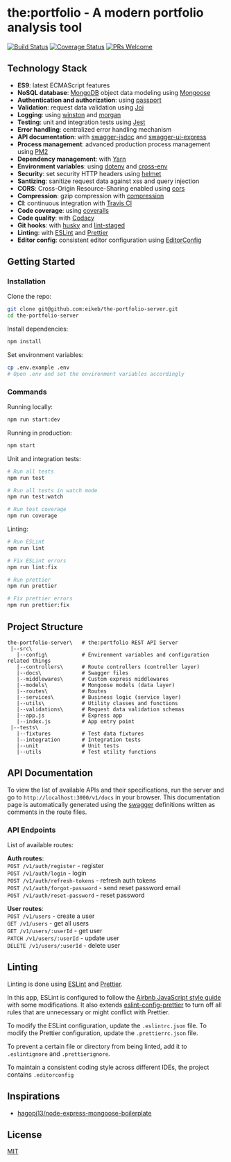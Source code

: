 # the:portfolio - A modern portfolio analysis tool

[![Build Status](https://travis-ci.org/eikeb/the-portfolio-server.svg?branch=master)](https://travis-ci.org/eikeb/the-portfolio-server)
[![Coverage Status](https://coveralls.io/repos/github/eikeb/the-portfolio-server/badge.svg?branch=master)](https://coveralls.io/github/eikeb/the-portfolio-server?branch=master)
[![PRs Welcome](https://img.shields.io/badge/PRs-welcome-brightgreen.svg?style=flat-square)](http://makeapullrequest.com)

## Technology Stack

- **ES9**: latest ECMAScript features
- **NoSQL database**: [MongoDB](https://www.mongodb.com) object data modeling using [Mongoose](https://mongoosejs.com)
- **Authentication and authorization**: using [passport](http://www.passportjs.org)
- **Validation**: request data validation using [Joi](https://github.com/hapijs/joi)
- **Logging**: using [winston](https://github.com/winstonjs/winston) and [morgan](https://github.com/expressjs/morgan)
- **Testing**: unit and integration tests using [Jest](https://jestjs.io)
- **Error handling**: centralized error handling mechanism
- **API documentation**: with [swagger-jsdoc](https://github.com/Surnet/swagger-jsdoc) and [swagger-ui-express](https://github.com/scottie1984/swagger-ui-express)
- **Process management**: advanced production process management using [PM2](https://pm2.keymetrics.io)
- **Dependency management**: with [Yarn](https://yarnpkg.com)
- **Environment variables**: using [dotenv](https://github.com/motdotla/dotenv) and [cross-env](https://github.com/kentcdodds/cross-env#readme)
- **Security**: set security HTTP headers using [helmet](https://helmetjs.github.io)
- **Santizing**: sanitize request data against xss and query injection
- **CORS**: Cross-Origin Resource-Sharing enabled using [cors](https://github.com/expressjs/cors)
- **Compression**: gzip compression with [compression](https://github.com/expressjs/compression)
- **CI**: continuous integration with [Travis CI](https://travis-ci.org)
- **Code coverage**: using [coveralls](https://coveralls.io)
- **Code quality**: with [Codacy](https://www.codacy.com)
- **Git hooks**: with [husky](https://github.com/typicode/husky) and [lint-staged](https://github.com/okonet/lint-staged)
- **Linting**: with [ESLint](https://eslint.org) and [Prettier](https://prettier.io)
- **Editor config**: consistent editor configuration using [EditorConfig](https://editorconfig.org)

## Getting Started

### Installation

Clone the repo:

```bash
git clone git@github.com:eikeb/the-portfolio-server.git
cd the-portfolio-server
```

Install dependencies:

```bash
npm install
```

Set environment variables:

```bash
cp .env.example .env
# Open .env and set the environment variables accordingly
```

### Commands

Running locally:

```bash
npm run start:dev
```

Running in production:

```bash
npm start
```

Unit and integration tests:

```bash
# Run all tests
npm run test

# Run all tests in watch mode
npm run test:watch

# Run test coverage
npm run coverage
```

Linting:

```bash
# Run ESLint
npm run lint

# Fix ESLint errors
npm run lint:fix

# Run prettier
npm run prettier

# Fix prettier errors
npm run prettier:fix
```

## Project Structure

```
the-portfolio-server\   # the:portfolio REST API Server
 |--src\
   |--config\           # Environment variables and configuration related things
   |--controllers\      # Route controllers (controller layer)
   |--docs\             # Swagger files
   |--middlewares\      # Custom express middlewares
   |--models\           # Mongoose models (data layer)
   |--routes\           # Routes
   |--services\         # Business logic (service layer)
   |--utils\            # Utility classes and functions
   |--validations\      # Request data validation schemas
   |--app.js            # Express app
   |--index.js          # App entry point
 |--tests\
   |--fixtures          # Test data fixtures
   |--integration       # Integration tests
   |--unit              # Unit tests
   |--utils             # Test utility functions
```

## API Documentation

To view the list of available APIs and their specifications, run the server and go to `http://localhost:3000/v1/docs` in your browser. This documentation page is automatically generated using the [swagger](https://swagger.io/) definitions written as comments in the route files.

### API Endpoints

List of available routes:

**Auth routes**:\
`POST /v1/auth/register` - register\
`POST /v1/auth/login` - login\
`POST /v1/auth/refresh-tokens` - refresh auth tokens\
`POST /v1/auth/forgot-password` - send reset password email\
`POST /v1/auth/reset-password` - reset password

**User routes**:\
`POST /v1/users` - create a user\
`GET /v1/users` - get all users\
`GET /v1/users/:userId` - get user\
`PATCH /v1/users/:userId` - update user\
`DELETE /v1/users/:userId` - delete user

## Linting

Linting is done using [ESLint](https://eslint.org/) and [Prettier](https://prettier.io).

In this app, ESLint is configured to follow the [Airbnb JavaScript style guide](https://github.com/airbnb/javascript/tree/master/packages/eslint-config-airbnb-base) with some modifications. It also extends [eslint-config-prettier](https://github.com/prettier/eslint-config-prettier) to turn off all rules that are unnecessary or might conflict with Prettier.

To modify the ESLint configuration, update the `.eslintrc.json` file. To modify the Prettier configuration, update the `.prettierrc.json` file.

To prevent a certain file or directory from being linted, add it to `.eslintignore` and `.prettierignore`.

To maintain a consistent coding style across different IDEs, the project contains `.editorconfig`

## Inspirations

- [hagopj13/node-express-mongoose-boilerplate](https://github.com/hagopj13/node-express-mongoose-boilerplate)

## License

[MIT](LICENSE)
